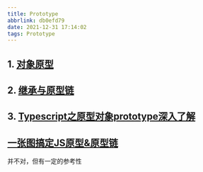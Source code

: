 ```yaml
---
title: Prototype
abbrlink: db0efd79
date: 2021-12-31 17:14:02
tags: Prototype
---
```


## 1. [对象原型](https://developer.mozilla.org/zh-CN/docs/Learn/JavaScript/Objects/Object_prototypes)

## 2. [继承与原型链](https://developer.mozilla.org/zh-CN/docs/Web/JavaScript/Inheritance_and_the_prototype_chain)

## 3. [Typescript之原型对象prototype深入了解](https://blog.csdn.net/Suarez1987/article/details/112531456)

## [一张图搞定JS原型&原型链](https://segmentfault.com/a/1190000021232132)

并不对，但有一定的参考性
